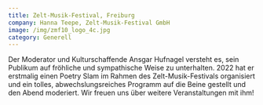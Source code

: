 ```yaml
---
title: Zelt-Musik-Festival, Freiburg
company: Hanna Teepe, Zelt-Musik-Festival GmbH
image: /img/zmf10_logo_4c.jpg
category: Generell
---
```

Der Moderator und Kulturschaffende Ansgar Hufnagel versteht es, sein Publikum auf fröhliche und sympathische Weise zu unterhalten. 2022 hat er erstmalig einen Poetry Slam im Rahmen des Zelt-Musik-Festivals organisiert und ein tolles, abwechslungsreiches Programm auf die Beine gestellt und den Abend moderiert. Wir freuen uns über weitere Veranstaltungen mit ihm!